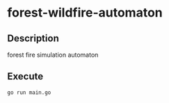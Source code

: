 # forest-wildfire-automaton

## Description

forest fire simulation automaton

## Execute

`go run main.go`
